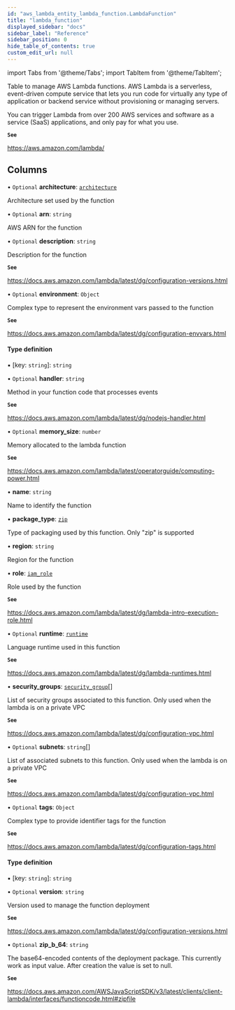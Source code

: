 ```yaml
---
id: "aws_lambda_entity_lambda_function.LambdaFunction"
title: "lambda_function"
displayed_sidebar: "docs"
sidebar_label: "Reference"
sidebar_position: 0
hide_table_of_contents: true
custom_edit_url: null
---
```


import Tabs from '@theme/Tabs';
import TabItem from '@theme/TabItem';

Table to manage AWS Lambda functions. AWS Lambda is a serverless, event-driven compute service that lets you run code
for virtually any type of application or backend service without provisioning or managing servers.

You can trigger Lambda from over 200 AWS services and software as a service (SaaS) applications, and only pay for what you use.

**`See`**

https://aws.amazon.com/lambda/

## Columns

• `Optional` **architecture**: [`architecture`](../enums/aws_lambda_entity_lambda_function.Architecture.md)

Architecture set used by the function

• `Optional` **arn**: `string`

AWS ARN for the function

• `Optional` **description**: `string`

Description for the function

**`See`**

https://docs.aws.amazon.com/lambda/latest/dg/configuration-versions.html

• `Optional` **environment**: `Object`

Complex type to represent the environment vars passed to the function

**`See`**

https://docs.aws.amazon.com/lambda/latest/dg/configuration-envvars.html

#### Type definition

▪ [key: `string`]: `string`

• `Optional` **handler**: `string`

Method in your function code that processes events

**`See`**

https://docs.aws.amazon.com/lambda/latest/dg/nodejs-handler.html

• `Optional` **memory\_size**: `number`

Memory allocated to the lambda function

**`See`**

https://docs.aws.amazon.com/lambda/latest/operatorguide/computing-power.html

• **name**: `string`

Name to identify the function

• **package\_type**: [`zip`](../enums/aws_lambda_entity_lambda_function.PackageType.md#zip)

Type of packaging used by this function. Only "zip" is supported

• **region**: `string`

Region for the function

• **role**: [`iam_role`](aws_iam_entity_role.IamRole.md)

Role used by the function

**`See`**

https://docs.aws.amazon.com/lambda/latest/dg/lambda-intro-execution-role.html

• `Optional` **runtime**: [`runtime`](../enums/aws_lambda_entity_lambda_function.Runtime.md)

Language runtime used in this function

**`See`**

https://docs.aws.amazon.com/lambda/latest/dg/lambda-runtimes.html

• **security\_groups**: [`security_group`](aws_security_group_entity.SecurityGroup.md)[]

List of security groups associated to this function.
Only used when the lambda is on a private VPC

**`See`**

https://docs.aws.amazon.com/lambda/latest/dg/configuration-vpc.html

• `Optional` **subnets**: `string`[]

List of associated subnets to this function. Only used when the
lambda is on a private VPC

**`See`**

https://docs.aws.amazon.com/lambda/latest/dg/configuration-vpc.html

• `Optional` **tags**: `Object`

Complex type to provide identifier tags for the function

**`See`**

https://docs.aws.amazon.com/lambda/latest/dg/configuration-tags.html

#### Type definition

▪ [key: `string`]: `string`

• `Optional` **version**: `string`

Version used to manage the function deployment

**`See`**

https://docs.aws.amazon.com/lambda/latest/dg/configuration-versions.html

• `Optional` **zip\_b\_64**: `string`

The base64-encoded contents of the deployment package.
This currently work as input value. After creation the value is set to null.

**`See`**

https://docs.aws.amazon.com/AWSJavaScriptSDK/v3/latest/clients/client-lambda/interfaces/functioncode.html#zipfile
